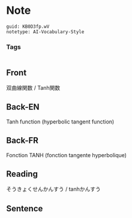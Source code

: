 # Note
```
guid: KB0D3fp.wV
notetype: AI-Vocabulary-Style
```

### Tags
```
```

## Front
双曲線関数 / Tanh関数

## Back-EN
Tanh function (hyperbolic tangent function)

## Back-FR
Fonction TANH (fonction tangente hyperbolique)

## Reading
そうきょくせんかんすう / tanhかんすう

## Sentence

